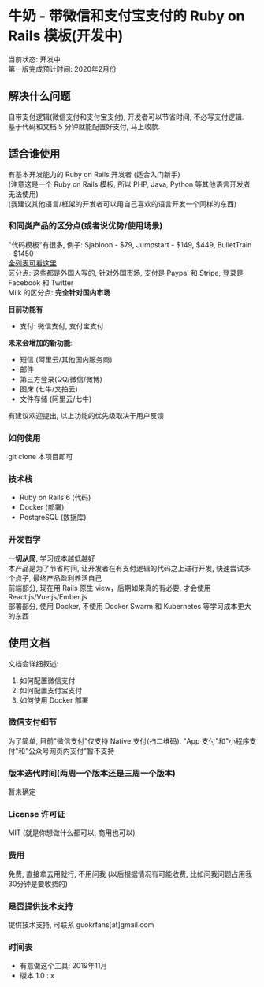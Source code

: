 # 牛奶 - 带微信和支付宝支付的 Ruby on Rails 模板(开发中)
当前状态: 开发中  
第一版完成预计时间: 2020年2月份

## 解决什么问题
自带支付逻辑(微信支付和支付宝支付), 开发者可以节省时间, 不必写支付逻辑.   
基于代码和文档 5 分钟就能配置好支付, 马上收款.  

## 适合谁使用
有基本开发能力的 Ruby on Rails 开发者 (适合入门新手)   
(注意这是一个 Ruby on Rails 模板, 所以 PHP, Java, Python 等其他语言开发者无法使用)    
(我建议其他语言/框架的开发者可以用自己喜欢的语言开发一个同样的东西)

### 和同类产品的区分点(或者说优势/使用场景)
"代码模板"有很多, 例子: Sjabloon - $79, Jumpstart - $149, $449, BulletTrain - $1450   
[全列表可看这里](https://github.com/1c7/SaaS-Code-Templates)  
区分点: 这些都是外国人写的, 针对外国市场, 支付是 Paypal 和 Stripe, 登录是 Facebook 和 Twitter  
Milk 的区分点: **完全针对国内市场**

**目前功能有**
* 支付: 微信支付, 支付宝支付

**未来会增加的新功能**:
* 短信 (阿里云/其他国内服务商) 
* 邮件
* 第三方登录(QQ/微信/微博)
* 图床 (七牛/又拍云)
* 文件存储 (阿里云/七牛) 

有建议欢迎提出, 以上功能的优先级取决于用户反馈

### 如何使用
git clone 本项目即可

### 技术栈
* Ruby on Rails 6 (代码)
* Docker (部署)
* PostgreSQL (数据库)

### 开发哲学
**一切从简**, 学习成本越低越好   
本产品是为了节省时间, 让开发者在有支付逻辑的代码之上进行开发, 快速尝试多个点子, 最终产品盈利养活自己   
前端部分, 现在用 Rails 原生 view，后期如果真的有必要, 才会使用 React.js/Vue.js/Ember.js    
部署部分, 使用 Docker, 不使用 Docker Swarm 和 Kubernetes 等学习成本更大的东西  

## 使用文档
文档会详细叙述:   
1. 如何配置微信支付
2. 如何配置支付宝支付
3. 如何使用 Docker 部署

### 微信支付细节
为了简单, 目前"微信支付"仅支持 Native 支付(扫二维码). "App 支付"和"小程序支付"和"公众号网页内支付"暂不支持

### 版本迭代时间(两周一个版本还是三周一个版本)
暂未确定

### License 许可证 
MIT (就是你想做什么都可以, 商用也可以)

### 费用
免费, 直接拿去用就行, 不用问我
(以后根据情况有可能收费, 比如问我问题占用我30分钟是要收费的)  

### 是否提供技术支持
提供技术支持, 可联系 guokrfans[at]gmail.com

### 时间表
* 有意做这个工具: 2019年11月
* 版本 1.0 : x
